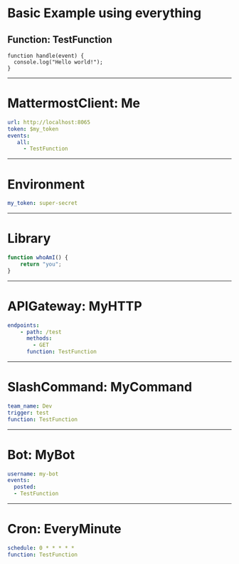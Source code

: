 # Basic Example using everything
## Function: TestFunction
```
function handle(event) {
  console.log("Hello world!");
}
```
---
# MattermostClient: Me
```yaml
url: http://localhost:8065
token: $my_token
events:
   all:
     - TestFunction
```

---
# Environment
```yaml
my_token: super-secret
```

---
# Library
```javascript
function whoAmI() {
    return "you";
}
```
---
# APIGateway: MyHTTP
```yaml
endpoints:
    - path: /test
      methods:
        - GET
      function: TestFunction
```
---
# SlashCommand: MyCommand
```yaml
team_name: Dev
trigger: test
function: TestFunction
```

---
# Bot: MyBot
```yaml
username: my-bot
events:
  posted:
  - TestFunction
```

---
# Cron: EveryMinute
```yaml
schedule: 0 * * * * *
function: TestFunction
```
